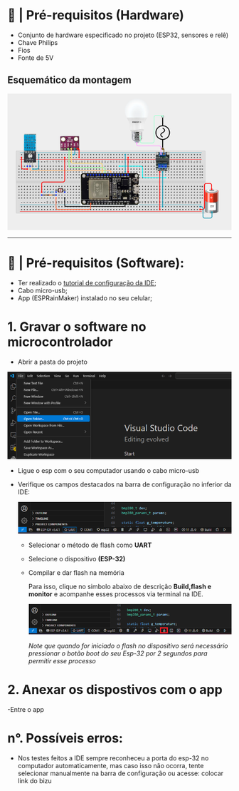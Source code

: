# 🔐 | Pré-requisitos (Hardware)

- Conjunto de hardware especificado no projeto (ESP32, sensores e relê)
- Chave Philips
- Fios
- Fonte de 5V

## Esquemático da montagem 

<p align = center>
  <img src = "img/PROTOTIPOSIMULADO.png">
</p>

---

# 🔏 | Pré-requisitos (Software):
  
- Ter realizado o [tutorial de configuração da IDE](https://github.com/enzoaccioly1/projeto-integrador-I/blob/main/IDECONFIG.md?plain=1);
- Cabo micro-usb;
- App (ESPRainMaker) instalado no seu celular;

# 1. Gravar o software no microcontrolador

- Abrir a pasta do projeto 

 <p align = center>
  <img src = "img/OPEN_FOLDER.png">
  </p>

- Ligue o esp com o seu computador usando o cabo micro-usb
  
- Verifique os campos destacados na barra de configuração no inferior da IDE:

  <p align = center>
  <img src = "img/BARRA_DE_CONFIGURACAO.png">
  </p>

  - Selecionar o método de flash como **UART**
    
  - Selecione o dispositivo **(ESP-32)**

  - Compilar e dar flash na memória
 
    Para isso, clique no simbolo abaixo de descrição **Build,flash e monitor** e acompanhe esses processos via terminal na IDE.
    
    <p align = center>
    <img src = "img/COMPILEFLASH.png">
    </p>
 
    *Note que quando for iniciado o flash no dispositivo será necessário pressionar o botão boot do seu Esp-32 por 2 segundos para permitir esse processo*
  
# 2. Anexar os dispostivos com o app

  
  -Entre o app


# n°. Possíveis erros:

- Nos testes feitos a IDE sempre reconheceu a porta do esp-32 no computador automaticamente, mas caso isso não ocorra, tente selecionar manualmente na barra de configuração ou acesse: colocar link do bizu





